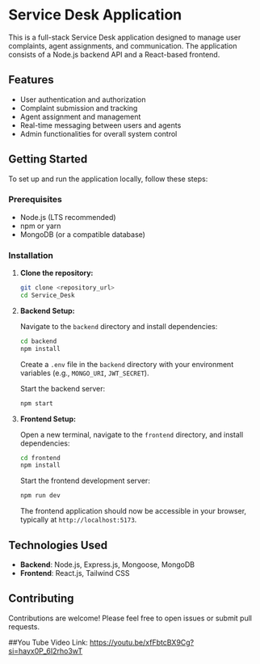 # Service Desk Application

This is a full-stack Service Desk application designed to manage user complaints, agent assignments, and communication. The application consists of a Node.js backend API and a React-based frontend.

## Features

- User authentication and authorization
- Complaint submission and tracking
- Agent assignment and management
- Real-time messaging between users and agents
- Admin functionalities for overall system control

## Getting Started

To set up and run the application locally, follow these steps:

### Prerequisites

- Node.js (LTS recommended)
- npm or yarn
- MongoDB (or a compatible database)

### Installation

1.  **Clone the repository:**

    ```bash
    git clone <repository_url>
    cd Service_Desk
    ```

2.  **Backend Setup:**

    Navigate to the `backend` directory and install dependencies:

    ```bash
    cd backend
    npm install
    ```

    Create a `.env` file in the `backend` directory with your environment variables (e.g., `MONGO_URI`, `JWT_SECRET`).

    Start the backend server:

    ```bash
    npm start
    ```

3.  **Frontend Setup:**

    Open a new terminal, navigate to the `frontend` directory, and install dependencies:

    ```bash
    cd frontend
    npm install
    ```

    Start the frontend development server:

    ```bash
    npm run dev
    ```

    The frontend application should now be accessible in your browser, typically at `http://localhost:5173`.

## Technologies Used

- **Backend**: Node.js, Express.js, Mongoose, MongoDB
- **Frontend**: React.js, Tailwind CSS

## Contributing

Contributions are welcome! Please feel free to open issues or submit pull requests.

##You Tube Video Link:
https://youtu.be/xfFbtcBX9Cg?si=hayx0P_6I2rho3wT
